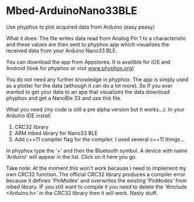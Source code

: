 # Mbed-ArduinoNano33BLE
Use phyphox to plot acquired data from Arduino (easy peasy)

What it does:
The file writes data read from Analog Pin 1 to a characteristic and these values are then sent to phyphox app which visualizes the received data from your Arduino Nano33 BLE.

You can download the app from Appstores. It is availible for iOS and Android (look for phyphox or visit www.phyphox.org)

You do not need any further knowledge in phyphox. The app is simply used as a plotter for the data (although it can do a lot more). 
So if you ever wanted to get your data to an app that visualizes the data download phyphox and get a NanoBle 33 and use this file.

What you need (my code is still a pre alpha version but it works...):
In your Arduino IDE install:
1. CRC32 library
2. ARM mbed library for Nano33 BLE
3. Add c++11 compiler flag for the compiler. I used several c++11 things...


In phyphox type the '+' and then the Bluetooth symbol. A device with name 'Arduino' will appear in the list. Click on it here you go. 


Take note: At the moment this won't work because I need to implement my own CRC32 function. The official CRC32 library produces a compiler error because it defines 'PinModes' and overwrites the existing 'PinModes' from mbed library. IF you still want to compile it you need to delete the '#include <Arduino.h>' in the CRC32 library then it will work. Nasty stuff. 

